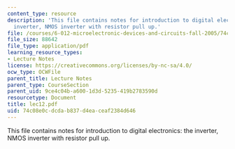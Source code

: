 ```yaml
---
content_type: resource
description: 'This file contains notes for introduction to digital electronics: the
  inverter, NMOS inverter with resistor pull up.'
file: /courses/6-012-microelectronic-devices-and-circuits-fall-2005/74c08e0cdcdab837d4eaceaf2384d646_lec12.pdf
file_size: 88642
file_type: application/pdf
learning_resource_types:
- Lecture Notes
license: https://creativecommons.org/licenses/by-nc-sa/4.0/
ocw_type: OCWFile
parent_title: Lecture Notes
parent_type: CourseSection
parent_uid: 9ce4c04b-a600-1d3d-5235-419b2783590d
resourcetype: Document
title: lec12.pdf
uid: 74c08e0c-dcda-b837-d4ea-ceaf2384d646
---
```

This file contains notes for introduction to digital electronics: the inverter, NMOS inverter with resistor pull up.